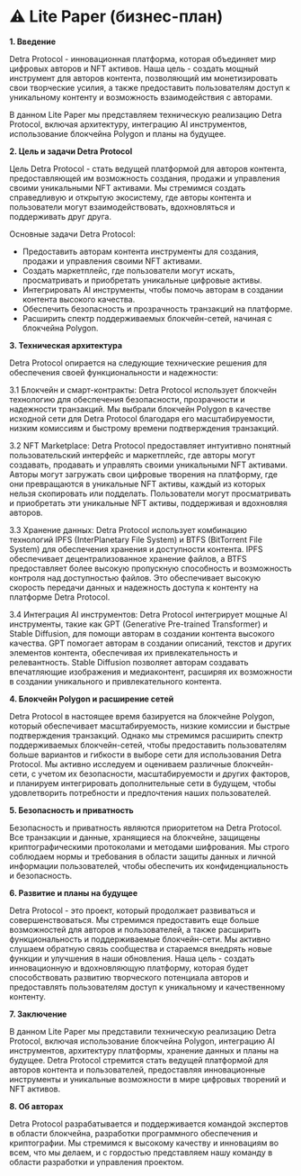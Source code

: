 # ⚠ Lite Paper (бизнес-план)

**1. Введение**

Detra Protocol - инновационная платформа, которая объединяет мир цифровых авторов и NFT активов. Наша цель - создать мощный инструмент для авторов контента, позволяющий им монетизировать свои творческие усилия, а также предоставить пользователям доступ к уникальному контенту и возможность взаимодействия с авторами.

В данном Lite Paper мы представляем техническую реализацию Detra Protocol, включая архитектуру, интеграцию AI инструментов, использование блокчейна Polygon и планы на будущее.

**2. Цель и задачи Detra Protocol**

Цель Detra Protocol - стать ведущей платформой для авторов контента, предоставляющей им возможность создания, продажи и управления своими уникальными NFT активами. Мы стремимся создать справедливую и открытую экосистему, где авторы контента и пользователи могут взаимодействовать, вдохновляться и поддерживать друг друга.

Основные задачи Detra Protocol:

* Предоставить авторам контента инструменты для создания, продажи и управления своими NFT активами.
* Создать маркетплейс, где пользователи могут искать, просматривать и приобретать уникальные цифровые активы.
* Интегрировать AI инструменты, чтобы помочь авторам в создании контента высокого качества.
* Обеспечить безопасность и прозрачность транзакций на платформе.
* Расширить спектр поддерживаемых блокчейн-сетей, начиная с блокчейна Polygon.

**3. Техническая архитектура**

Detra Protocol опирается на следующие технические решения для обеспечения своей функциональности и надежности:

3.1 Блокчейн и смарт-контракты: Detra Protocol использует блокчейн технологию для обеспечения безопасности, прозрачности и надежности транзакций. Мы выбрали блокчейн Polygon в качестве исходной сети для Detra Protocol благодаря его масштабируемости, низким комиссиям и быстрому времени подтверждения транзакций.&#x20;

3.2 NFT Marketplace: Detra Protocol предоставляет интуитивно понятный пользовательский интерфейс и маркетплейс, где авторы могут создавать, продавать и управлять своими уникальными NFT активами. Авторы могут загружать свои цифровые творения на платформу, где они превращаются в уникальные NFT активы, каждый из которых нельзя скопировать или подделать. Пользователи могут просматривать и приобретать эти уникальные NFT активы, поддерживая и вдохновляя авторов.

3.3 Хранение данных: Detra Protocol использует комбинацию технологий IPFS (InterPlanetary File System) и BTFS (BitTorrent File System) для обеспечения хранения и доступности контента. IPFS обеспечивает децентрализованное хранение файлов, а BTFS предоставляет более высокую пропускную способность и возможность контроля над доступностью файлов. Это обеспечивает высокую скорость передачи данных и надежность доступа к контенту на платформе Detra Protocol.

3.4 Интеграция AI инструментов: Detra Protocol интегрирует мощные AI инструменты, такие как GPT (Generative Pre-trained Transformer) и Stable Diffusion, для помощи авторам в создании контента высокого качества. GPT помогает авторам в создании описаний, текстов и других элементов контента, обеспечивая их привлекательность и релевантность. Stable Diffusion позволяет авторам создавать впечатляющие изображения и медиаконтент, расширяя их возможности в создании уникального и привлекательного контента.

**4. Блокчейн Polygon и расширение сетей**

Detra Protocol в настоящее время базируется на блокчейне Polygon, который обеспечивает масштабируемость, низкие комиссии и быстрые подтверждения транзакций. Однако мы стремимся расширить спектр поддерживаемых блокчейн-сетей, чтобы предоставить пользователям больше вариантов и гибкости в выборе сети для использования Detra Protocol. Мы активно исследуем и оцениваем различные блокчейн-сети, с учетом их безопасности, масштабируемости и других факторов, и планируем интегрировать дополнительные сети в будущем, чтобы удовлетворить потребности и предпочтения наших пользователей.

**5. Безопасность и приватность**

Безопасность и приватность являются приоритетом на Detra Protocol. Все транзакции и данные, хранящиеся на блокчейне, защищены криптографическими протоколами и методами шифрования. Мы строго соблюдаем нормы и требования в области защиты данных и личной информации пользователей, чтобы обеспечить их конфиденциальность и безопасность.

**6. Развитие и планы на будущее**

Detra Protocol - это проект, который продолжает развиваться и совершенствоваться. Мы стремимся предоставить еще больше возможностей для авторов и пользователей, а также расширить функциональность и поддерживаемые блокчейн-сети. Мы активно слушаем обратную связь сообщества и стараемся внедрять новые функции и улучшения в наши обновления. Наша цель - создать инновационную и вдохновляющую платформу, которая будет способствовать развитию творческого потенциала авторов и предоставлять пользователям доступ к уникальному и качественному контенту.

**7. Заключение**

В данном Lite Paper мы представили техническую реализацию Detra Protocol, включая использование блокчейна Polygon, интеграцию AI инструментов, архитектуру платформы, хранение данных и планы на будущее. Detra Protocol стремится стать ведущей платформой для авторов контента и пользователей, предоставляя инновационные инструменты и уникальные возможности в мире цифровых творений и NFT активов.

**8. Об авторах**

Detra Protocol разрабатывается и поддерживается командой экспертов в области блокчейна, разработки программного обеспечения и криптографии. Мы стремимся к высокому качеству и инновациям во всем, что мы делаем, и с гордостью представляем нашу команду в области разработки и управления проектом.
